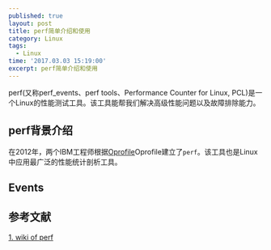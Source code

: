 ```yaml
---
published: true
layout: post
title: perf简单介绍和使用
category: Linux
tags:
  - Linux
time: '2017.03.03 15:19:00'
excerpt: perf简单介绍和使用
---
```


perf(又称perf_events、perf tools、Performance Counter for Linux, PCL)是一个Linux的性能测试工具。该工具能帮我们解决高级性能问题以及故障排除能力。

<!--more-->

## perf背景介绍
在2012年，两个IBM工程师根据[Oprofile](https://en.wikipedia.org/wiki/Perf_(Linux))Oprofile建立了`perf`。该工具也是Linux中应用最广泛的性能统计剖析工具。

## Events

## 参考文献
[1. wiki of perf](https://en.wikipedia.org/wiki/Perf_(Linux))

